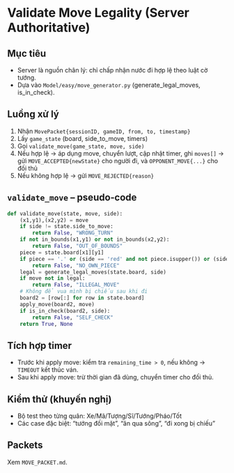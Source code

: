 # Validate Move Legality (Server Authoritative)

## Mục tiêu
- Server là nguồn chân lý: chỉ chấp nhận nước đi hợp lệ theo luật cờ tướng.
- Dựa vào `Model/easy/move_generator.py` (generate_legal_moves, is_in_check).

## Luồng xử lý
1) Nhận `MovePacket{sessionID, gameID, from, to, timestamp}`
2) Lấy `game_state` (board, side_to_move, timers)
3) Gọi `validate_move(game_state, move, side)`
4) Nếu hợp lệ → áp dụng move, chuyển lượt, cập nhật timer, ghi `moves[]` → gửi `MOVE_ACCEPTED{newState}` cho người đi, và `OPPONENT_MOVE{...}` cho đối thủ
5) Nếu không hợp lệ → gửi `MOVE_REJECTED{reason}`

## `validate_move` – pseudo‑code
```python
def validate_move(state, move, side):
    (x1,y1),(x2,y2) = move
    if side != state.side_to_move:
        return False, "WRONG_TURN"
    if not in_bounds(x1,y1) or not in_bounds(x2,y2):
        return False, "OUT_OF_BOUNDS"
    piece = state.board[x1][y1]
    if piece == '.' or (side == 'red' and not piece.isupper()) or (side == 'black' and not piece.islower()):
        return False, "NO_OWN_PIECE"
    legal = generate_legal_moves(state.board, side)
    if move not in legal:
        return False, "ILLEGAL_MOVE"
    # Không để vua mình bị chiếu sau khi đi
    board2 = [row[:] for row in state.board]
    apply_move(board2, move)
    if is_in_check(board2, side):
        return False, "SELF_CHECK"
    return True, None
```

## Tích hợp timer
- Trước khi apply move: kiểm tra `remaining_time > 0`, nếu không → `TIMEOUT` kết thúc ván.
- Sau khi apply move: trừ thời gian đã dùng, chuyển timer cho đối thủ.

## Kiểm thử (khuyến nghị)
- Bộ test theo từng quân: Xe/Mã/Tượng/Sĩ/Tướng/Pháo/Tốt
- Các case đặc biệt: “tướng đối mặt”, “ăn qua sông”, “đi xong bị chiếu”

## Packets
Xem `MOVE_PACKET.md`.
